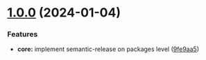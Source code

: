 # [1.0.0](https://github.com/codeware-sthlm/nx-plugins/compare/...nx-payload-v1.0.0) (2024-01-04)


### Features

* **core:** implement semantic-release on packages level ([9fe9aa5](https://github.com/codeware-sthlm/nx-plugins/commit/9fe9aa563e8cb02b0410fb5e8fedcc3f371ad968))

